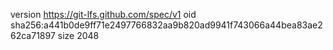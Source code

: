 version https://git-lfs.github.com/spec/v1
oid sha256:a441b0de9ff71e2497766832aa9b820ad9941f743066a44bea83ae262ca71897
size 2048
